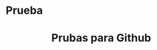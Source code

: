 # Prueba
<!DOCTYPE HTML>
<html>
  <head>
    <title>Prueba 1</title>
  </head>
  <body>
    <h1 align="center">Prubas para Github</h1> 
  </body>
</html>
